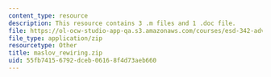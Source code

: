 ```yaml
---
content_type: resource
description: This resource contains 3 .m files and 1 .doc file.
file: https://ol-ocw-studio-app-qa.s3.amazonaws.com/courses/esd-342-advanced-system-architecture-spring-2006/55fb74156792dceb06168f4d73aeb660_maslov_rewiring.zip
file_type: application/zip
resourcetype: Other
title: maslov_rewiring.zip
uid: 55fb7415-6792-dceb-0616-8f4d73aeb660
---
```

